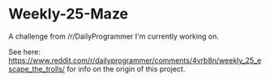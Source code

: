 # Weekly-25-Maze
A challenge from /r/DailyProgrammer I'm currently working on.

See here: https://www.reddit.com/r/dailyprogrammer/comments/4vrb8n/weekly_25_escape_the_trolls/ for info on the origin of this project.
